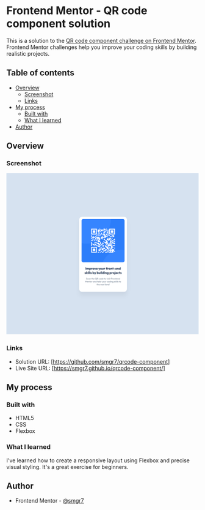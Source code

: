 # Frontend Mentor - QR code component solution

This is a solution to the [QR code component challenge on Frontend Mentor](https://www.frontendmentor.io/challenges/qr-code-component-iux_sIO_H). Frontend Mentor challenges help you improve your coding skills by building realistic projects.

## Table of contents

- [Overview](#overview)
  - [Screenshot](#screenshot)
  - [Links](#links)
- [My process](#my-process)
  - [Built with](#built-with)
  - [What I learned](#what-i-learned)
- [Author](#author)

## Overview

### Screenshot

![](./preview.png)

### Links

- Solution URL: [https://github.com/smgr7/qrcode-component]
- Live Site URL: [https://smgr7.github.io/qrcode-component/]

## My process

### Built with

- HTML5
- CSS
- Flexbox

### What I learned

I've learned how to create a responsive layout using Flexbox and precise visual styling. It's a great exercise for beginners.

## Author

- Frontend Mentor - [@smgr7](https://www.frontendmentor.io/profile/smgr7)
